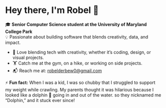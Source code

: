 # Hey there, I'm Robel 👋  

🎓 **Senior Computer Science student at the University of Maryland College Park**  
💡 Passionate about building software that blends creativity, data, and impact.  

- 🎨 Love blending tech with creativity, whether it’s coding, design, or visual projects.  
- 🏋️ Catch me at the gym, on a hike, or working on side projects.  
- 📬 Reach me at: [robelderbew0@gmail.com](mailto:robelderbew0@gmail.com)  

⚡ **Fun fact:** When I was a kid, I was so chubby that I struggled to support my weight while crawling. My parents thought it was hilarious because I looked like a dolphin 🐬 going in and out of the water. so they nicknamed me “Dolphin,” and it stuck ever since!
